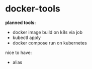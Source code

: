 # docker-tools

**planned tools:**

 - docker image build on k8s via job
 - kubectl apply
 - docker compose run on kubernetes



nice to have: 

 - alias
